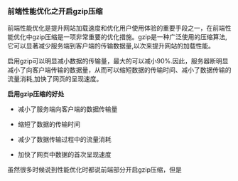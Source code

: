 ### 前端性能优化之开启gzip压缩


前端性能优化是提升网站加载速度和优化用户使用体验的重要手段之一，在前端性能优化中gzip压缩是一项非常重要的优化措施。gzip是一种广泛使用的压缩算法,它可以显著减少服务端到客户端的传输数据量,以次来提升网站的加载性能。


启用gzip可以明显减小数据的传输量，最大的可以减小90%.因此，服务器断明显减小了向客户端传输的数据量，从而可以缩短数据的传输时间、减小了数据传输的流量消耗,加快了网页的呈现速度。

**启用gzip压缩的好处**

- 减小了服务端向客户端的数据传输量

- 缩短了数据的传输时间

- 减少了数据传输过程中的流量消耗

- 加快了网页中数据的首次呈现速度

虽然很多时候说到性能优化时都说前端部分开启gzip压缩，但是